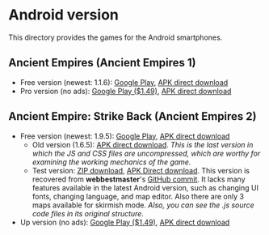 # Android version
This directory provides the games for the Android smartphones.

## Ancient Empires (Ancient Empires 1)
* Free version (newest: 1.1.6): [Google Play](https://bitly.com/ae1-google-play), [APK direct download](https://bitly.com/ae1-apk)
* Pro version (no ads): [Google Play ($1.49)](https://bitly.com/ae1-pro-google-play), [APK direct download](https://bitly.com/ae1-pro-apk)

## Ancient Empire: Strike Back (Ancient Empires 2)
* Free version (newest: 1.9.5): [Google Play](https://bitly.com/ae2-google-play), [APK direct download](https://bitly.com/ae2-apk)
    * Old version (1.6.5): [APK direct download](https://bit.ly/ae2-apk-old). *This is the last version in which the JS and CSS files are uncompressed, which are worthy for examining the working mechanics of the game.*
    * Test version: [ZIP download](https://bit.ly/ae2-test-zip), [APK Direct download](https://bit.ly/ae2-test-apk). This version is recovered from **webbestmaster**'s [GitHub commit](https://github.com/webbestmaster/main/blob/49776cef49f17f29faeda97bdcb4202919f62a67/AE2/res/android/AE2.ZIP). It lacks many features available in the latest Android version, such as changing UI fonts, changing language, and map editor. Also there are only 3 maps available for skirmish mode. *Also, you can see the .js source code files in its original structure.*
* Up version (no ads): [Google Play ($1.49)](https://bitly.com/ae2-up-google-play), [APK direct download](https://bitly.com/ae2-up-apk)
